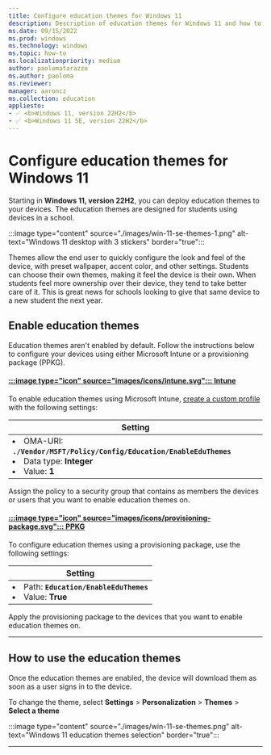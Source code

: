 ```yaml
---
title: Configure education themes for Windows 11
description: Description of education themes for Windows 11 and how to configure them via Intune and provisioning package.
ms.date: 09/15/2022
ms.prod: windows
ms.technology: windows
ms.topic: how-to
ms.localizationpriority: medium
author: paolomatarazzo
ms.author: paoloma
ms.reviewer:
manager: aaroncz
ms.collection: education
appliesto:
- ✅ <b>Windows 11, version 22H2</b>
- ✅ <b>Windows 11 SE, version 22H2</b>
---
```


# Configure education themes for Windows 11

Starting in **Windows 11, version 22H2**, you can deploy education themes to your devices. The education themes are designed for students using devices in a school.

:::image type="content" source="./images/win-11-se-themes-1.png" alt-text="Windows 11 desktop with 3 stickers" border="true":::

Themes allow the end user to quickly configure the look and feel of the device, with preset wallpaper, accent color, and other settings.
Students can choose their own themes, making it feel the device is their own. When students feel more ownership over their device, they tend to take better care of it. This is great news for schools looking to give that same device to a new student the next year.

## Enable education themes

Education themes aren't enabled by default. Follow the instructions below to configure your devices using either Microsoft Intune or a provisioning package (PPKG).

#### [:::image type="icon" source="images/icons/intune.svg"::: **Intune**](#tab/intune)

To enable education themes using Microsoft Intune, [create a custom profile][MEM-1] with the following settings:

| Setting |
|--------|
| <li> OMA-URI: **`./Vendor/MSFT/Policy/Config/Education/EnableEduThemes`** </li><li>Data type: **Integer** </li><li>Value: **1**</li>|

Assign the policy to a security group that contains as members the devices or users that you want to enable education themes on.

#### [:::image type="icon" source="images/icons/provisioning-package.svg"::: **PPKG**](#tab/ppkg)

To configure education themes using a provisioning package, use the following settings:

| Setting |
|--------|
| <li> Path: **`Education/EnableEduThemes`** </li><li>Value: **True**</li>|

Apply the provisioning package to the devices that you want to enable education themes on.

---

## How to use the education themes

Once the education themes are enabled, the device will download them as soon as a user signs in to the device.

To change the theme, select **Settings** > **Personalization** > **Themes** > **Select a theme**

:::image type="content" source="./images/win-11-se-themes.png" alt-text="Windows 11 education themes selection" border="true":::

-----------

[MEM-1]: /mem/intune/configuration/custom-settings-windows-10
